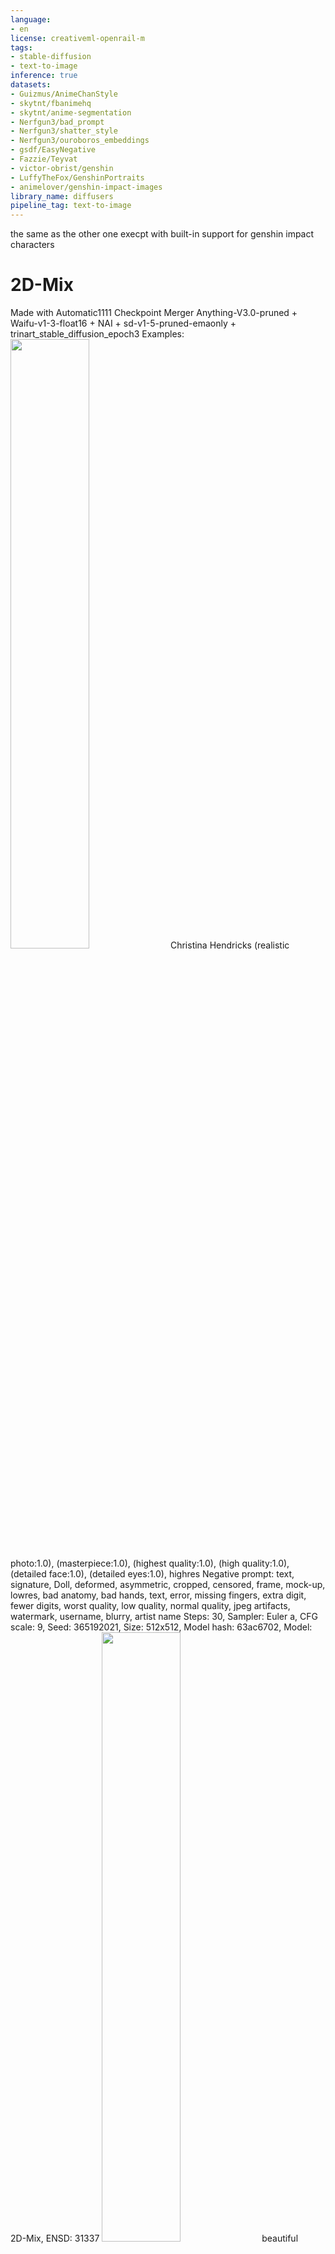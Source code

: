 ```yaml
---
language:
- en
license: creativeml-openrail-m
tags:
- stable-diffusion
- text-to-image
inference: true
datasets:
- Guizmus/AnimeChanStyle
- skytnt/fbanimehq
- skytnt/anime-segmentation
- Nerfgun3/bad_prompt
- Nerfgun3/shatter_style
- Nerfgun3/ouroboros_embeddings
- gsdf/EasyNegative
- Fazzie/Teyvat
- victor-obrist/genshin
- LuffyTheFox/GenshinPortraits
- animelover/genshin-impact-images
library_name: diffusers
pipeline_tag: text-to-image
---
```


the same as the other one execpt with built-in support for genshin impact characters
# 2D-Mix

Made with Automatic1111 Checkpoint Merger
Anything-V3.0-pruned + Waifu-v1-3-float16 + NAI + sd-v1-5-pruned-emaonly + trinart_stable_diffusion_epoch3
Examples:
<img src=https://i.imgur.com/EK3OeKY.png width=50% height=50%>
Christina Hendricks (realistic photo:1.0), (masterpiece:1.0), (highest quality:1.0), (high quality:1.0), (detailed face:1.0), (detailed eyes:1.0), highres
Negative prompt: text, signature, Doll, deformed, asymmetric, cropped, censored, frame, mock-up, lowres, bad anatomy, bad hands, text, error, missing fingers, extra digit, fewer digits, worst quality, low quality, normal quality, jpeg artifacts, watermark, username, blurry, artist name
Steps: 30, Sampler: Euler a, CFG scale: 9, Seed: 365192021, Size: 512x512, Model hash: 63ac6702, Model: 2D-Mix, ENSD: 31337
<img src=https://i.imgur.com/ZTuxGqi.png width=50% height=50%>
beautiful geisha in full sky blue kimono facing away from the camera looking back over shoulder with arm extended to the right, elegant, vintage, ornate, art nouveau, complimentary colors, painted by Will Murai, Artgerm, Alphonse Mucha, Akihiko Yoshida, dramatic color, Phil Noto, Krenz Cushart, digital painting
Negative prompt: text, signature, Doll, deformed, asymmetric, cropped, censored, frame, mock-up, lowres, bad anatomy, bad hands, text, error, missing fingers, extra digit, fewer digits, worst quality, low quality, normal quality, jpeg artifacts, watermark, username, blurry, artist name
Steps: 40, Sampler: Euler a, CFG scale: 11, Seed: 3633019598, Size: 512x512, Model hash: 63ac6702, Model: 2D-Mix, Clip skip: 2, ENSD: 31337
<img src=https://i.imgur.com/reY3XDN.png width=50% height=50%>
woman in colorful kimono AND man in coloful yukata
Negative prompt: gray, hazy, text, signature, cropped
Steps: 33, Sampler: Euler, CFG scale: 15, Seed: 4230961168, Size: 512x512, Model hash: 63ac6702, Model: 2D-Mix, Clip skip: 5, ENSD: 31337
<img src=https://i.imgur.com/0foCNeo.png width=50% height=50%>
woman in colorful kimono AND man in coloful yukata
Negative prompt: gray, hazy, text, signature, cropped
Steps: 33, Sampler: Euler, CFG scale: 15, Seed: 4230961169, Size: 512x512, Model hash: 63ac6702, Model: 2D-Mix, Clip skip: 5, ENSD: 31337

![showcase](https://huggingface.co/datasets/Guizmus/AnimeChanStyle/resolve/main/showcase_dataset.jpg)
This is the dataset used for making the model  : https://huggingface.co/Guizmus/AnimeChanStyle
The images were made by the users of Stable Diffusion discord using CreativeML-OpenRail-M licenced models, in the intent to make this dataset.
90 pictures captioned with their content by hand, with the suffix ",AnimeChan Style"
The collection process was made public during less than a day, until enough variety was introduced to train through a Dreambooth method a style corresponding to the different members of this community
The picture captioned are available in [this zip file](https://huggingface.co/datasets/Guizmus/AnimeChanStyle/resolve/main/AnimeChanStyle%20v2.3.zip)